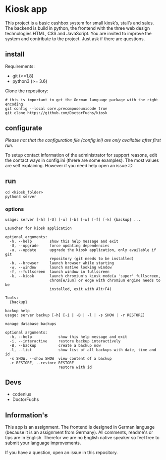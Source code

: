 # Kiosk app

This project is a basic cashbox system for small kiosk’s, stall’s and sales. The backend is build in python, the frontend with the three web design technologies HTML, CSS and JavaScript. You are invited to improve the system and contribute to the project. Just ask if there are questions.


## install

Requirements:
- git (>=1.8)
- python3 (>= 3.6)

Clone the repository:
```shell
# this is important to get the German language package with the right encoding
git config --local core.precomposeunicode true
git clone https://github.com/DoctorFuchs/kiosk
```

## configurate
*Please not that the configuration file (config.ini) are only available after first run.*

To setup contact information of the administrator for support reasons, edit the contact ways in config.ini (threre are some examples).
The most values are self explaining. However if you need help open an issue :D

## run

```shell
cd <kiosk_folder>
python3 server
```

### options
```
usage: server [-h] [-U] [-u] [-b] [-w] [-f] [-k] {backup} ...

Launcher for kiosk application

optional arguments:
  -h, --help        show this help message and exit
  -U, --upgrade     force updating dependencies
  -u, --update      upgrade the kiosk application, only available if git
                    repository (git needs to be installed)
  -b, --browser     launch browser while starting
  -w, --window      launch native looking window
  -f, --fullscreen  launch window in fullscreen
  -k, --kiosk       launch chromium's kiosk mode(a 'super' fullscreen,
                    chrom[e/ium] or edge with chromium engine needs to be
                    installed, exit with Alt+F4)

Tools:
  {backup}

backup help
usage: server backup [-h] [-i | -B | -l | -s SHOW | -r RESTORE]

manage database backups

optional arguments:
  -h, --help            show this help message and exit
  -i, --interactive     restore backup interactively
  -B, --backup          create a backup now
  -l, --list            show list of all backups with date, time and id
  -s SHOW, --show SHOW  view content of a backup
  -r RESTORE, --restore RESTORE
                        restore with id
```

## Devs
- codenius
- DoctorFuchs

## Information's
This app is an assignment.
The frontend is designed in German language (because it is an assignment from Germany).
All comments, readme's or tips are in English.
Therefor we are no English native speaker so feel free to submit your language improvements.

If you have a question, open an issue in this repository.

